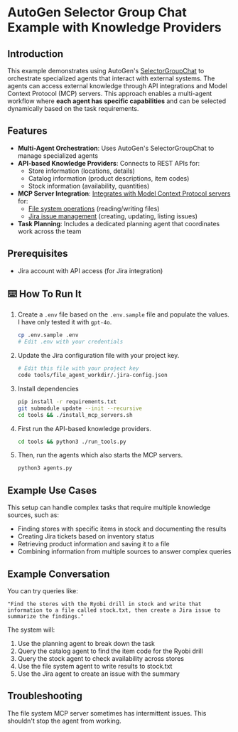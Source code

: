 # AutoGen Selector Group Chat Example with Knowledge Providers

## Introduction

This example demonstrates using AutoGen's [SelectorGroupChat](https://microsoft.github.io/autogen/stable//user-guide/agentchat-user-guide/selector-group-chat.html) to orchestrate specialized agents that interact with external systems. The agents can access external knowledge through API integrations and Model Context Protocol (MCP) servers. This approach enables a multi-agent workflow where **each agent has specific capabilities** and can be selected dynamically based on the task requirements.

## Features

- **Multi-Agent Orchestration**: Uses AutoGen's SelectorGroupChat to manage specialized agents
- **API-based Knowledge Providers**: Connects to REST APIs for:
  - Store information (locations, details)
  - Catalog information (product descriptions, item codes)
  - Stock information (availability, quantities)
- **MCP Server Integration**: [Integrates with Model Context Protocol servers](https://microsoft.github.io/autogen/stable//reference/python/autogen_ext.tools.mcp.html) for:
  - [File system operations](https://github.com/modelcontextprotocol/servers/tree/main/src/filesystem) (reading/writing files)
  - [Jira issue management](https://github.com/1broseidon/mcp-jira-server) (creating, updating, listing issues)
- **Task Planning**: Includes a dedicated planning agent that coordinates work across the team

## Prerequisites

- Jira account with API access (for Jira integration)

## :keyboard: How To Run It

1. Create a `.env` file based on the `.env.sample` file and populate the values. I have only tested it with `gpt-4o`.
   ```bash
   cp .env.sample .env
   # Edit .env with your credentials
   ```

2. Update the Jira configuration file with your project key.
   ```bash
   # Edit this file with your project key
   code tools/file_agent_workdir/.jira-config.json
   ```

3. Install dependencies
   ```bash
   pip install -r requirements.txt
   git submodule update --init --recursive
   cd tools && ./install_mcp_servers.sh
   ```

4. First run the API-based knowledge providers.
   ```bash
   cd tools && python3 ./run_tools.py
   ```

5. Then, run the agents which also starts the MCP servers.
   ```bash
   python3 agents.py
   ```

## Example Use Cases

This setup can handle complex tasks that require multiple knowledge sources, such as:

- Finding stores with specific items in stock and documenting the results
- Creating Jira tickets based on inventory status
- Retrieving product information and saving it to a file
- Combining information from multiple sources to answer complex queries

## Example Conversation

You can try queries like:
```
"Find the stores with the Ryobi drill in stock and write that information to a file called stock.txt, then create a Jira issue to summarize the findings."
```

The system will:
1. Use the planning agent to break down the task
2. Query the catalog agent to find the item code for the Ryobi drill
3. Query the stock agent to check availability across stores
4. Use the file system agent to write results to stock.txt
5. Use the Jira agent to create an issue with the summary

## Troubleshooting

The file system MCP server sometimes has intermittent issues. This shouldn't stop the agent from working.